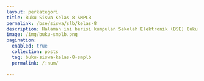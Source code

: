 ```yaml
---
layout: perkategori
title: Buku Siswa Kelas 8 SMPLB
permalink: /bse/siswa/slb/kelas-8
description: Halaman ini berisi kumpulan Sekolah Elektronik (BSE) Buku Siswa Satuan Pendidikan SMPLB Kelas 8.
image: /img/buku-smplb.png
pagination: 
  enabled: true
  collection: posts
  tag: buku-siswa-kelas-8-smplb
  permalink: /:num/
  
---
```

